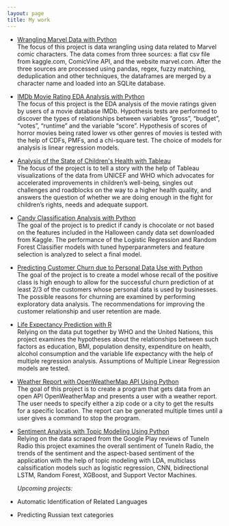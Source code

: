 ```yaml
---
layout: page
title: My work
---
```


- [Wrangling Marvel Data with Python](https://github.com/natacasey/Wrangling_Marvel_Data_with_Python)<br>
The focus of this project is data wrangling using data related to Marvel comic characters. The data comes from three sources: a flat csv file from kaggle.com, ComicVine API, and the website marvel.com. After the three sources are processed using pandas, regex, fuzzy matching, deduplication and other techniques, the dataframes are merged by a character name and loaded into an SQLite database.<br>

- [IMDb Movie Rating EDA Analysis with Python](https://github.com/natacasey/IMDb_Movie_Rating_Analysis_with_Python)<br>
The focus of this project is the EDA analysis of the movie ratings given by users of a movie database IMDb. Hypothesis tests are performed to discover the types of relationships between variables “gross”, “budget”, “votes”, “runtime” and the variable “score”. Hypothesis of scores of horror movies being rated lower vs other genres of movies is tested with the help of CDFs, PMFs, and a chi-square test. The choice of models for analysis is linear regression models.<br>

- [Analysis of the State of Children's Health with Tableau](https://github.com/natacasey/Health_of_Children_of_the_World_with_Tableau)<br>
The focus of the project is to tell a story with the help of Tableau visualizations of the data from UNICEF and WHO which advocates for accelerated improvements in children’s well-being, singles out challenges and roadblocks on the way to a higher health quality, and answers the question of whether we are doing enough in the fight for children’s rights, needs and adequate support.<br>

- [Candy Classification Analysis with Python](https://github.com/natacasey/Candy_Classification_with_Python)<br>
The goal of the project is to predict if candy is chocolate or not based on the features included in the Halloween candy data set downloaded from Kaggle. The performance of the Logistic Regression and Random Forest Classifier models with tuned hyperparanmeters and feature selection is analyzed to select a final model.<br>

- [Predicting Customer Churn due to Personal Data Use with Python](https://github.com/natacasey/Customer_Churn_Prediction_with_Python)<br>
The goal of the project is to create a model whose recall of the positive class is high enough to allow for the successful churn prediction of at least 2/3 of the customers whose personal data is used by businesses. The possible reasons for churning are examined by performing exploratory data analysis. The recommendations for improving the customer relationship and user retention are made.<br>

- [Life Expectancy Prediction with R](https://github.com/natacasey/Life_Expectancy_Prediction_Project_with_R)<br>
Relying on the data put together by WHO and the United Nations, this project examines the hypotheses about the relationships between such factors as education, BMI, population density, expenditure on health, alcohol consumption and the variable life expectancy with the help of multiple regression analysis. Assumptions of Multiple Linear Regression models are tested.<br>

- [Weather Report with OpenWeatherMap API Using Python](https://github.com/natacasey/Weather_Report_with_OpenWeatherMap_Using_Python)<br>
The goal of this project is to create a program that gets data from an open API OpenWeatherMap and presents a user with a weather report. The user needs to specify either a zip code or a city to get the results for a specific location. The report can be generated multiple times until a user gives a command to stop the program.<br>

- [Sentiment Analysis with Topic Modeling Using Python](https://github.com/natacasey/Sentiment_Analysis_with_Topic_Modeling_using_Python)<br>
Relying on the data scraped from the Google Play reviews of TuneIn Radio this project examines the overall sentiment of TuneIn Radio, the trends of the sentiment and the aspect-based sentiment of the application with the help of topic modeling with LDA, multiclass calssification models such as logistic regression, CNN, bidirectional LSTM, Random Forest, XGBoost, and Support Vector Machines. 

  *Upcoming projects:*
  
- Automatic Identification of Related Languages 
- Predicting Russian text categories

